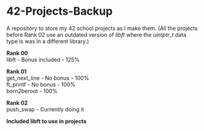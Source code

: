 # 42-Projects-Backup
A repository to store my 42 school projects as I make them.
(All the projects before Rank 02 use an outdated version of *libft* where the *uintptr_t* data type is was in a different library.)

**Rank 00**  
libft - Bonus included - 125%  

**Rank 01**  
get_next_line - No bonus - 100%  
ft_printf - No bonus - 100%  
born2beroot - 100%

**Rank 02**  
push_swap - Currently doing it

**Included libft to use in projects**  
